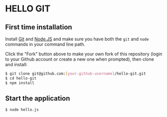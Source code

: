 HELLO GIT
=========

First time installation
-----------------------

Install [Git](http://git-scm.com/downloads) and
[Node.JS](http://nodejs.org/download/) and make sure you have both the
`git` and `node` commands in your command line path.

Click the "Fork" button above to make your own fork of this repository
(login to your Github account or create a new one when prompted), then
clone and install:

```bash
$ git clone git@github.com:[your-github-username]/hello-git.git
$ cd hello-git
$ npm install
```

Start the application
---------------------

```bash
$ node hello.js
```
